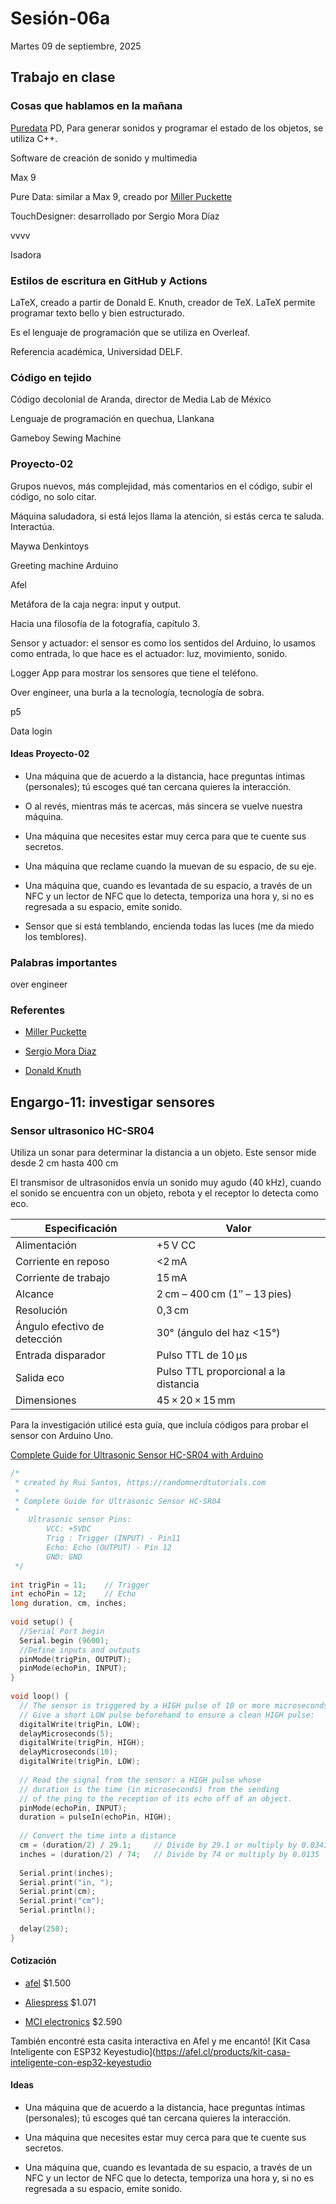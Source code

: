 # Sesión-06a

Martes 09 de septiembre, 2025

## Trabajo en clase

### Cosas que hablamos en la mañana

[Puredata](https://puredata.info/) PD, Para generar sonidos y programar el estado de los objetos, se utiliza C++.

Software de creación de sonido y multimedia

Max 9

Pure Data: similar a Max 9, creado por [Miller Puckette](https://es.wikipedia.org/wiki/Miller_Puckette) 

TouchDesigner: desarrollado por Sergio Mora Díaz

vvvv

Isadora

### Estilos de escritura en GitHub y Actions

LaTeX, creado a partir de Donald E. Knuth, creador de TeX. LaTeX permite programar texto bello y bien estructurado.

Es el lenguaje de programación que se utiliza en Overleaf.

Referencia académica, Universidad DELF.

### Código en tejido

Código decolonial de Aranda, director de Media Lab de México

Lenguaje de programación en quechua, Llankana

Gameboy Sewing Machine

### Proyecto-02

Grupos nuevos, más complejidad, más comentarios en el código, subir el código, no solo citar.

Máquina saludadora, si está lejos llama la atención, si estás cerca te saluda. Interactúa.

Maywa Denkintoys

Greeting machine Arduino

Afel

Metáfora de la caja negra: input y output.

Hacia una filosofía de la fotografía, capítulo 3.

Sensor y actuador: el sensor es como los sentidos del Arduino, lo usamos como entrada, lo que hace es el actuador: luz, movimiento, sonido.

Logger App para mostrar los sensores que tiene el teléfono.

Over engineer, una burla a la tecnología, tecnología de sobra.

p5

Data login

#### Ideas Proyecto-02

- Una máquina que de acuerdo a la distancia, hace preguntas íntimas (personales); tú escoges qué tan cercana quieres la interacción.

- O al revés, mientras más te acercas, más sincera se vuelve nuestra máquina.

- Una máquina que necesites estar muy cerca para que te cuente sus secretos.

- Una máquina que reclame cuando la muevan de su espacio, de su eje.

- Una máquina que, cuando es levantada de su espacio, a través de un NFC y un lector de NFC que lo detecta, temporiza una hora y, si no es regresada a su espacio, emite sonido.

- Sensor que si está temblando, encienda todas las luces (me da miedo los temblores).

### Palabras importantes

over engineer

### Referentes 

- [Miller Puckette](https://es.wikipedia.org/wiki/Miller_Puckette)

- [Sergio Mora Diaz](https://www.sergiomoradiaz.com/)

- [Donald Knuth](https://es.wikipedia.org/wiki/Donald_Knuth)

## Engargo-11: investigar sensores

### Sensor ultrasonico HC-SR04

Utiliza un sonar para determinar la distancia a un objeto. Este sensor mide desde 2 cm hasta 400 cm

El transmisor de ultrasonidos envía un sonido muy agudo (40 kHz), cuando el sonido se encuentra con un objeto, rebota y el receptor lo detecta como eco.

| Especificación               | Valor                                  |
|-------------------------------|----------------------------------------|
| Alimentación                  | +5 V CC                                |
| Corriente en reposo            | <2 mA                                   |
| Corriente de trabajo           | 15 mA                                   |
| Alcance                        | 2 cm – 400 cm (1″ – 13 pies)          |
| Resolución                     | 0,3 cm                                  |
| Ángulo efectivo de detección   | 30° (ángulo del haz <15°)             |
| Entrada disparador             | Pulso TTL de 10 µs                      |
| Salida eco                     | Pulso TTL proporcional a la distancia  |
| Dimensiones                    | 45 × 20 × 15 mm                         |

Para la investigación utilicé esta guía, que incluía códigos para probar el sensor con Arduino Uno.

[Complete Guide for Ultrasonic Sensor HC-SR04 with Arduino](https://randomnerdtutorials.com/complete-guide-for-ultrasonic-sensor-hc-sr04/)

```c
/*
 * created by Rui Santos, https://randomnerdtutorials.com
 * 
 * Complete Guide for Ultrasonic Sensor HC-SR04
 *
    Ultrasonic sensor Pins:
        VCC: +5VDC
        Trig : Trigger (INPUT) - Pin11
        Echo: Echo (OUTPUT) - Pin 12
        GND: GND
 */
 
int trigPin = 11;    // Trigger
int echoPin = 12;    // Echo
long duration, cm, inches;
 
void setup() {
  //Serial Port begin
  Serial.begin (9600);
  //Define inputs and outputs
  pinMode(trigPin, OUTPUT);
  pinMode(echoPin, INPUT);
}
 
void loop() {
  // The sensor is triggered by a HIGH pulse of 10 or more microseconds.
  // Give a short LOW pulse beforehand to ensure a clean HIGH pulse:
  digitalWrite(trigPin, LOW);
  delayMicroseconds(5);
  digitalWrite(trigPin, HIGH);
  delayMicroseconds(10);
  digitalWrite(trigPin, LOW);
 
  // Read the signal from the sensor: a HIGH pulse whose
  // duration is the time (in microseconds) from the sending
  // of the ping to the reception of its echo off of an object.
  pinMode(echoPin, INPUT);
  duration = pulseIn(echoPin, HIGH);
 
  // Convert the time into a distance
  cm = (duration/2) / 29.1;     // Divide by 29.1 or multiply by 0.0343
  inches = (duration/2) / 74;   // Divide by 74 or multiply by 0.0135
  
  Serial.print(inches);
  Serial.print("in, ");
  Serial.print(cm);
  Serial.print("cm");
  Serial.println();
  
  delay(250);
}
```

#### Cotización 

- [afel](https://afel.cl/products/sensor-de-ultrasonico-hc-sr04) $1.500

- [Aliespress](https://www.aliexpress.com/p/tesla-landing/index.html) $1.071

- [MCI electronics](https://mcielectronics.cl/shop/product/sensor-de-proximidad-de-ultrasonido-hc-sr04-23582/) $2.590

También encontré esta casita interactiva en Afel y me encantó! [Kit Casa Inteligente con ESP32 Keyestudio](https://afel.cl/products/kit-casa-inteligente-con-esp32-keyestudio

#### Ideas 

- Una máquina que de acuerdo a la distancia, hace preguntas íntimas (personales); tú escoges qué tan cercana quieres la interacción.

- Una máquina que necesites estar muy cerca para que te cuente sus secretos.

- Una máquina que, cuando es levantada de su espacio, a través de un NFC y un lector de NFC que lo detecta, temporiza una hora y, si no es regresada a su espacio, emite sonido.

